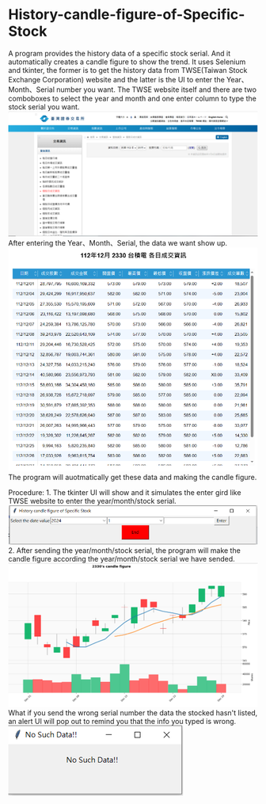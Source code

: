 # History-candle-figure-of-Specific-Stock
A program provides the history data of a specific stock serial. And it automatically creates a candle figure to show the trend.
It uses Selenium and tkinter, the former is to get the history data from TWSE(Taiwan Stock Exchange Corporation) website and 
the latter is the UI to enter the Year、Month、Serial number you want.
The TWSE website itself and there are two comboboxes to select the year and month and one enter column to type the stock serial you want.  
![image](https://github.com/Yorkxe/History-candle-figure-of-Specific-Stock/blob/main/TWSE.PNG)
After entering the Year、Month、Serial, the data we want show up.
![image](https://github.com/Yorkxe/History-candle-figure-of-Specific-Stock/blob/main/Data.PNG)
The program will auotmatically get these data and making the candle figure.

Procedure:
1.
The tkinter UI will show and it simulates the enter gird like TWSE website to enter the year/month/stock serial.
![image](https://github.com/Yorkxe/History-candle-figure-of-Specific-Stock/blob/main/Procedure%201.PNG)
2.
After sending the year/month/stock serial, the program will make the candle figure according the year/month/stock serial
we have sended.
![image](https://github.com/Yorkxe/History-candle-figure-of-Specific-Stock/blob/main/The%20candle%20figure.PNG)
What if you send the wrong serial number the data the stocked hasn't listed, an alert UI will pop out to remind you that the info you
typed is wrong.
![image](https://github.com/Yorkxe/History-candle-figure-of-Specific-Stock/blob/main/No%20such%20data!!.PNG)
